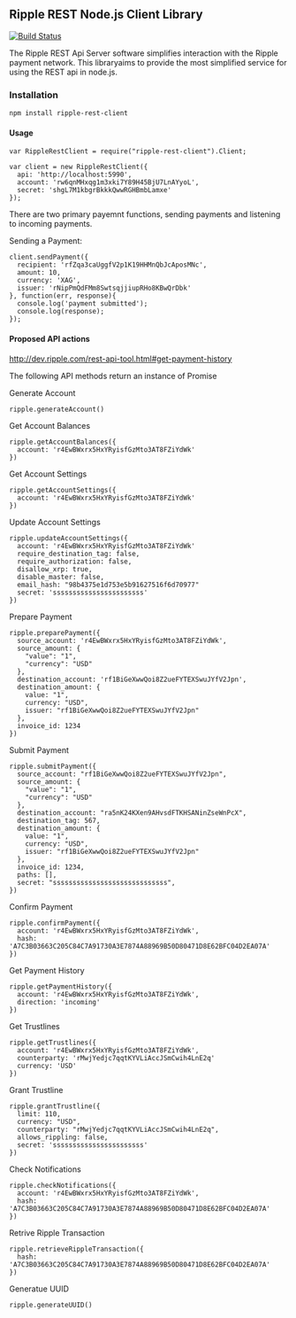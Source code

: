 ## Ripple REST Node.js Client Library

[![Build Status](https://api.travis-ci.org/stevenzeiler/ripple-rest-client.png)](https://api.travis-ci.org/stevenzeiler/ripple-rest-client)

The Ripple REST Api Server software simplifies interaction with the Ripple payment network. This libraryaims to provide the most simplified service for using the REST api in node.js.

### Installation

    npm install ripple-rest-client

#### Usage
    
    var RippleRestClient = require("ripple-rest-client").Client;
    
    var client = new RippleRestClient({
      api: 'http://localhost:5990',
      account: 'rw6qnMHxqg1m3xki7Y89H45BjU7LnAYyoL',
      secret: 'shgL7M1kbgrBkkkQwwRGHBmbLamxe' 
    });

There are two primary payemnt functions, sending payments and listening to incoming payments.

Sending a Payment:

    client.sendPayment({
      recipient: 'rfZqa3caUggfV2p1K19HHMnQbJcAposMNc',
      amount: 10,
      currency: 'XAG',
      issuer: 'rNipPmQdFMm8SwtsqjjiupRHo8KBwQrDbk' 
    }, function(err, response){
      console.log('payment submitted');
      console.log(response);
    });

#### Proposed API actions

http://dev.ripple.com/rest-api-tool.html#get-payment-history

The following API methods return an instance of Promise

Generate Account

    ripple.generateAccount()

Get Account Balances

    ripple.getAccountBalances({
      account: 'r4EwBWxrx5HxYRyisfGzMto3AT8FZiYdWk'
    })

Get Account Settings

    ripple.getAccountSettings({
      account: 'r4EwBWxrx5HxYRyisfGzMto3AT8FZiYdWk'
    })

Update Account Settings

    ripple.updateAccountSettings({
      account: 'r4EwBWxrx5HxYRyisfGzMto3AT8FZiYdWk'
      require_destination_tag: false,
      require_authorization: false,
      disallow_xrp: true,
      disable_master: false,
      email_hash: "98b4375e1d753e5b91627516f6d70977"
      secret: 'sssssssssssssssssssssss'
    }) 

Prepare Payment

    ripple.preparePayment({
      source_account: 'r4EwBWxrx5HxYRyisfGzMto3AT8FZiYdWk',
      source_amount: {
        "value": "1",
        "currency": "USD"
      },
      destination_account: 'rf1BiGeXwwQoi8Z2ueFYTEXSwuJYfV2Jpn',
      destination_amount: {
        value: "1",
        currency: "USD",
        issuer: "rf1BiGeXwwQoi8Z2ueFYTEXSwuJYfV2Jpn"
      },
      invoice_id: 1234
    })

Submit Payment

    ripple.submitPayment({
      source_account: "rf1BiGeXwwQoi8Z2ueFYTEXSwuJYfV2Jpn",
      source_amount: {
        "value": "1",
        "currency": "USD"
      },
      destination_account: "ra5nK24KXen9AHvsdFTKHSANinZseWnPcX",
      destination_tag: 567,
      destination_amount: {
        value: "1",
        currency: "USD",
        issuer: "rf1BiGeXwwQoi8Z2ueFYTEXSwuJYfV2Jpn"
      },
      invoice_id: 1234,
      paths: [],
      secret: "sssssssssssssssssssssssssssss",
    })

Confirm Payment

    ripple.confirmPayment({
      account: 'r4EwBWxrx5HxYRyisfGzMto3AT8FZiYdWk',
      hash: 'A7C3B03663C205C84C7A91730A3E7874A88969B50D80471D8E62BFC04D2EA07A'
    }) 

Get Payment History

    ripple.getPaymentHistory({
      account: 'r4EwBWxrx5HxYRyisfGzMto3AT8FZiYdWk',
      direction: 'incoming'
    })

Get Trustlines

    ripple.getTrustlines({
      account: 'r4EwBWxrx5HxYRyisfGzMto3AT8FZiYdWk',
      counterparty: 'rMwjYedjc7qqtKYVLiAccJSmCwih4LnE2q'
      currency: 'USD'
    })

Grant Trustline

    ripple.grantTrustline({
      limit: 110,
      currency: "USD",
      counterparty: "rMwjYedjc7qqtKYVLiAccJSmCwih4LnE2q",
      allows_rippling: false,
      secret: 'sssssssssssssssssssssss'
    })

Check Notifications

    ripple.checkNotifications({
      account: 'r4EwBWxrx5HxYRyisfGzMto3AT8FZiYdWk',
      hash: 'A7C3B03663C205C84C7A91730A3E7874A88969B50D80471D8E62BFC04D2EA07A'
    })

Retrive Ripple Transaction

    ripple.retrieveRippleTransaction({
      hash: 'A7C3B03663C205C84C7A91730A3E7874A88969B50D80471D8E62BFC04D2EA07A'
    })

Generatue UUID

    ripple.generateUUID()

